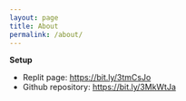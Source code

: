 ```yaml
---
layout: page
title: About
permalink: /about/
---
```


**Setup**

* Replit page: https://bit.ly/3tmCsJo
* Github repository: https://bit.ly/3MkWtJa